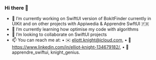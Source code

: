 ### Hi there 👋

- 🔭 I’m currently working on SwiftUI version of BokitFinder currently in UIKit and on other projects with Appiwedia & Apprendre SwftUI 🇫🇷
- 🌱 I’m currently learning how optimise my code with algorithms
- 👯 I’m looking to collaborate on SwiftUI projects
- 📫 You can reach me at: 
  • ✉️ eliott.knight@icloud.com, 
  • 💼 https://www.linkedin.com/in/elliot-knight-134679182/, 
  • 📸 apprendre_swiftui, knight_genius.

